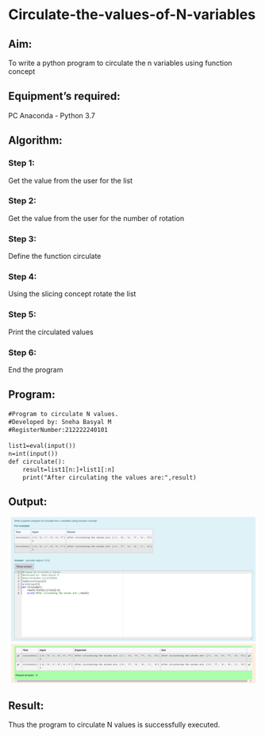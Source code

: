 # Circulate-the-values-of-N-variables

## Aim:
To write a python program to circulate the n variables using function concept

## Equipment’s required:
PC
Anaconda - Python 3.7

## Algorithm: 
### Step 1: 
Get the value from the user for the list 
### Step 2: 
Get the value from the user for the number of rotation
### Step 3: 
Define the function circulate
### Step 4: 
Using the slicing concept rotate the list
### Step 5: 
Print the circulated values
### Step 6: 
End the program

## Program:
```
#Program to circulate N values.
#Developed by: Sneha Basyal M
#RegisterNumber:212222240101

list1=eval(input())
n=int(input())
def circulate():
    result=list1[n:]+list1[:n]
    print("After circulating the values are:",result)
```

## Output:
![Circulate-the-values-of-N-variables](out2.png)

## Result:
Thus the program to circulate N values is successfully executed.
